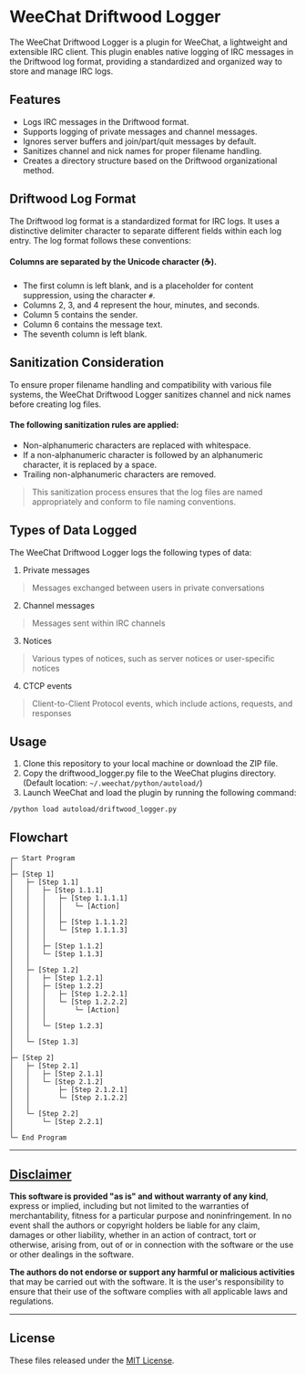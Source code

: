 # WeeChat Driftwood Logger
The WeeChat Driftwood Logger is a plugin for WeeChat, a lightweight and extensible IRC client. This plugin enables native logging of IRC messages in the Driftwood log format, providing a standardized and organized way to store and manage IRC logs.

## Features
- Logs IRC messages in the Driftwood format.
- Supports logging of private messages and channel messages.
- Ignores server buffers and join/part/quit messages by default.
- Sanitizes channel and nick names for proper filename handling.
- Creates a directory structure based on the Driftwood organizational method.

## Driftwood Log Format
The Driftwood log format is a standardized format for IRC logs. It uses a distinctive delimiter character to separate different fields within each log entry. The log format follows these conventions:

#### Columns are separated by the Unicode character (☕).
- The first column is left blank, and is a placeholder for content suppression, using the character `#`.
- Columns 2, 3, and 4 represent the hour, minutes, and seconds.
- Column 5 contains the sender.
- Column 6 contains the message text.
- The seventh column is left blank.

## Sanitization Consideration
To ensure proper filename handling and compatibility with various file systems, the WeeChat Driftwood Logger sanitizes channel and nick names before creating log files.

#### The following sanitization rules are applied:

- Non-alphanumeric characters are replaced with whitespace.
- If a non-alphanumeric character is followed by an alphanumeric character, it is replaced by a space.
- Trailing non-alphanumeric characters are removed.

> This sanitization process ensures that the log files are named appropriately and conform to file naming conventions.

## Types of Data Logged
The WeeChat Driftwood Logger logs the following types of data:

1. Private messages
> Messages exchanged between users in private conversations
2. Channel messages
> Messages sent within IRC channels
3. Notices
> Various types of notices, such as server notices or user-specific notices
4. CTCP events
> Client-to-Client Protocol events, which include actions, requests, and responses

## Usage
1. Clone this repository to your local machine or download the ZIP file.
2. Copy the driftwood_logger.py file to the WeeChat plugins directory. (Default location: `~/.weechat/python/autoload/`)
3. Launch WeeChat and load the plugin by running the following command:
```shell
/python load autoload/driftwood_logger.py
```

## Flowchart
```
┌─ Start Program
│
├─ [Step 1]
│   ├─ [Step 1.1]
│   │   ├─ [Step 1.1.1]
│   │   │   ├─ [Step 1.1.1.1]
│   │   │   │   └─ [Action]
│   │   │   │
│   │   │   ├─ [Step 1.1.1.2]
│   │   │   └─ [Step 1.1.1.3]
│   │   │
│   │   ├─ [Step 1.1.2]
│   │   └─ [Step 1.1.3]
│   │
│   ├─ [Step 1.2]
│   │   ├─ [Step 1.2.1]
│   │   ├─ [Step 1.2.2]
│   │   │   ├─ [Step 1.2.2.1]
│   │   │   └─ [Step 1.2.2.2]
│   │   │       └─ [Action]
│   │   │
│   │   └─ [Step 1.2.3]
│   │
│   └─ [Step 1.3]
│
├─ [Step 2]
│   ├─ [Step 2.1]
│   │   ├─ [Step 2.1.1]
│   │   └─ [Step 2.1.2]
│   │       ├─ [Step 2.1.2.1]
│   │       └─ [Step 2.1.2.2]
│   │
│   └─ [Step 2.2]
│       └─ [Step 2.2.1]
│
└─ End Program
```

---

## [Disclaimer](DISCLAIMER)
**This software is provided "as is" and without warranty of any kind**, express or implied, including but not limited to the warranties of merchantability, fitness for a particular purpose and noninfringement. In no event shall the authors or copyright holders be liable for any claim, damages or other liability, whether in an action of contract, tort or otherwise, arising from, out of or in connection with the software or the use or other dealings in the software.

**The authors do not endorse or support any harmful or malicious activities** that may be carried out with the software. It is the user's responsibility to ensure that their use of the software complies with all applicable laws and regulations.

---

## License

These files released under the [MIT License](LICENSE).
